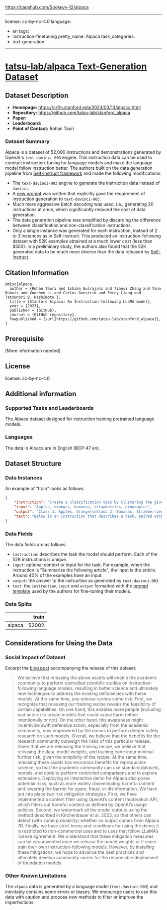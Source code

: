 https://dagshub.com/Sookeyy-12/alpaca

---
license: cc-by-nc-4.0
language:
- en
tags:
- instruction-finetuning
pretty_name: Alpaca
task_categories:
- text-generation
---

# [tatsu-lab/alpaca Text-Generation Dataset](https://dagshub.com/Sookeyy-12/alpaca)

## Dataset Description

- **Homepage:** https://crfm.stanford.edu/2023/03/13/alpaca.html
- **Repository:** https://github.com/tatsu-lab/stanford_alpaca
- **Paper:** 
- **Leaderboard:** 
- **Point of Contact:** Rohan Taori

### Dataset Summary
Alpaca is a dataset of 52,000 instructions and demonstrations generated by OpenAI's `text-davinci-003` engine. This instruction data can be used to conduct instruction-tuning for language models and make the language model follow instruction better.
The authors built on the data generation pipeline from [Self-Instruct framework](https://github.com/yizhongw/self-instruct) and made the following modifications:
- The `text-davinci-003` engine to generate the instruction data instead of `davinci`.
- A [new prompt](https://github.com/tatsu-lab/stanford_alpaca/blob/main/prompt.txt) was written that explicitly gave the requirement of instruction generation to `text-davinci-003`.
- Much more aggressive batch decoding was used, i.e., generating 20 instructions at once, which significantly reduced the cost of data generation.
- The data generation pipeline was simplified by discarding the difference between classification and non-classification instructions.
- Only a single instance was generated for each instruction, instead of 2 to 3 instances as in Self-Instruct.
This produced an instruction-following dataset with 52K examples obtained at a much lower cost (less than $500). 
In a preliminary study, the authors also found that the 52K generated data to be much more diverse than the data released by [Self-Instruct](https://github.com/yizhongw/self-instruct/blob/main/data/seed_tasks.jsonl).


## Citation Information
```
@misc{alpaca,
  author = {Rohan Taori and Ishaan Gulrajani and Tianyi Zhang and Yann Dubois and Xuechen Li and Carlos Guestrin and Percy Liang and Tatsunori B. Hashimoto },
  title = {Stanford Alpaca: An Instruction-following LLaMA model},
  year = {2023},
  publisher = {GitHub},
  journal = {GitHub repository},
  howpublished = {\url{https://github.com/tatsu-lab/stanford_alpaca}},
}
```

## Prerequisite
[More information needed]

## License
license: cc-by-nc-4.0

## Additional information
### Supported Tasks and Leaderboards
The Alpaca dataset designed for instruction training pretrained language models.
### Languages
The data in Alpaca are in English (BCP-47 en).
## Dataset Structure
### Data Instances
An example of "train" looks as follows:
```json
{
    "instruction": "Create a classification task by clustering the given list of items.",
    "input": "Apples, oranges, bananas, strawberries, pineapples",
    "output": "Class 1: Apples, Oranges\nClass 2: Bananas, Strawberries\nClass 3: Pineapples",
    "text": "Below is an instruction that describes a task, paired with an input that provides further context. Write a response that appropriately completes the request.\n\n### Instruction:\nCreate a classification task by clustering the given list of items.\n\n### Input:\nApples, oranges, bananas, strawberries, pineapples\n\n### Response:\nClass 1: Apples, Oranges\nClass 2: Bananas, Strawberries\nClass 3: Pineapples",
}
```
### Data Fields
The data fields are as follows:
* `instruction`: describes the task the model should perform. Each of the 52K instructions is unique.
* `input`: optional context or input for the task. For example, when the instruction is "Summarize the following article", the input is the article. Around 40% of the examples have an input.
* `output`: the answer to the instruction as generated by `text-davinci-003`.
* `text`: the `instruction`, `input` and `output` formatted with the [prompt template](https://github.com/tatsu-lab/stanford_alpaca#data-release) used by the authors for fine-tuning their models.
### Data Splits
|               | train |
|---------------|------:|
| alpaca        | 52002 |

## Considerations for Using the Data
### Social Impact of Dataset
Excerpt the [blog post](https://crfm.stanford.edu/2023/03/13/alpaca.html) accompanying the release of this dataset:
> We believe that releasing the above assets will enable the academic community to perform controlled scientific studies on instruction-following language models, resulting in better science and ultimately new techniques to address the existing deficiencies with these models. At the same time, any release carries some risk. First, we recognize that releasing our training recipe reveals the feasibility of certain capabilities. On one hand, this enables more people (including bad actors) to create models that could cause harm (either intentionally or not). On the other hand, this awareness might incentivize swift defensive action, especially from the academic community, now empowered by the means to perform deeper safety research on such models. Overall, we believe that the benefits for the research community outweigh the risks of this particular release. Given that we are releasing the training recipe, we believe that releasing the data, model weights, and training code incur minimal further risk, given the simplicity of the recipe. At the same time, releasing these assets has enormous benefits for reproducible science, so that the academic community can use standard datasets, models, and code to perform controlled comparisons and to explore extensions. Deploying an interactive demo for Alpaca also poses potential risks, such as more widely disseminating harmful content and lowering the barrier for spam, fraud, or disinformation. We have put into place two risk mitigation strategies. First, we have implemented a content filter using OpenAI’s content moderation API, which filters out harmful content as defined by OpenAI’s usage policies. Second, we watermark all the model outputs using the method described in Kirchenbauer et al. 2023, so that others can detect (with some probability) whether an output comes from Alpaca 7B. Finally, we have strict terms and conditions for using the demo; it is restricted to non-commercial uses and to uses that follow LLaMA’s license agreement. We understand that these mitigation measures can be circumvented once we release the model weights or if users train their own instruction-following models. However, by installing these mitigations, we hope to advance the best practices and ultimately develop community norms for the responsible deployment of foundation models.
### Other Known Limitations
The `alpaca` data is generated by a language model (`text-davinci-003`) and inevitably contains some errors or biases. We encourage users to use this data with caution and propose new methods to filter or improve the imperfections.
